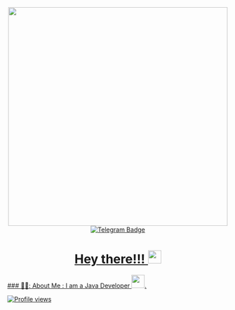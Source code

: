 <div id="header" align="center">
  <img src="https://media.giphy.com/media/qgQUggAC3Pfv687qPC/giphy.gif" width="500"/>
</div>
<div id="badges" align="center">
  <a href="https://t.me/PermUser">
    <img src="https://img.shields.io/badge/Telegram-blue?logo=telegram&logoColor=white&style=for-the-badge" alt="Telegram Badge"/>
</div>
<h1 align="center">
  Hey there!!!
  <img src="https://media.giphy.com/media/hvRJCLFzcasrR4ia7z/giphy.gif" width="30px"/>
</h1>
### 👨‍💻: About Me :
  I am a Java Developer <img src="https://media.giphy.com/media/WUlplcMpOCEmTGBtBW/giphy.gif" width="30">.
  
  ![Profile views](https://gpvc.arturio.dev/AAZaykov)
